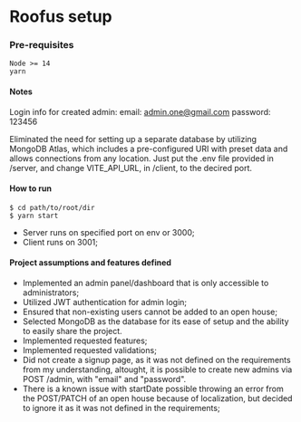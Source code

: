 # Roofus setup

### Pre-requisites

    Node >= 14
    yarn

#### Notes

Login info for created admin:
email: admin.one@gmail.com
password: 123456

Eliminated the need for setting up a separate database by utilizing MongoDB Atlas, which includes a pre-configured URI with preset data and allows connections from any location.
Just put the .env file provided in /server, and change VITE_API_URL, in /client, to the decired port.

#### How to run

    $ cd path/to/root/dir
    $ yarn start

- Server runs on specified port on env or 3000;
- Client runs on 3001;

#### Project assumptions and features defined

- Implemented an admin panel/dashboard that is only accessible to administrators;
- Utilized JWT authentication for admin login;
- Ensured that non-existing users cannot be added to an open house;
- Selected MongoDB as the database for its ease of setup and the ability to easily share the project.
- Implemented requested features;
- Implemented requested validations;
- Did not create a signup page, as it was not defined on the requirements from my understanding, altought, it is possible to create new admins via POST /admin, with "email" and "password".
- There is a known issue with startDate possible throwing an error from the POST/PATCH of an open house because of localization, but decided to ignore it as it was not defined in the requirements;
